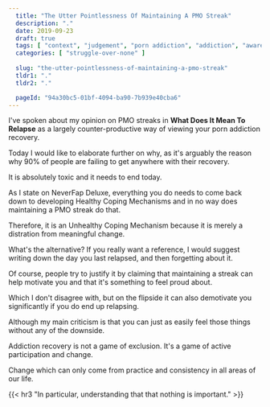 ```yaml
---
  title: "The Utter Pointlessness Of Maintaining A PMO Streak"
  description: "."
  date: 2019-09-23
  draft: true
  tags: [ "context", "judgement", "porn addiction", "addiction", "awareness", "awareness exercises", "perspective", "nofap", "neverfap", "neverfap deluxe" ]
  categories: [ "struggle-over-none" ]
  
  slug: "the-utter-pointlessness-of-maintaining-a-pmo-streak"
  tldr1: "."
  tldr2: "."

  pageId: "94a30bc5-01bf-4094-ba90-7b939e40cba6"
---
```


I've spoken about my opinion on PMO streaks in **What Does It Mean To Relapse** as a largely counter-productive way of viewing your porn addiction recovery. 

Today I would like to elaborate further on why, as it's arguably the reason why 90% of people are failing to get anywhere with their recovery.

It is absolutely toxic and it needs to end today.

As I state on NeverFap Deluxe, everything you do needs to come back down to developing Healthy Coping Mechanisms and in no way does maintaining a PMO streak do that. 

Therefore, it is an Unhealthy Coping Mechanism because it is merely a distration from meaningful change. 



What's the alternative? If you really want a reference, I would suggest writing down the day you last relapsed, and then forgetting about it. 




Of course, people try to justify it by claiming that maintaining a streak can help motivate you and that it's something to feel proud about. 

Which I don't disagree with, but on the flipside it can also demotivate you significantly if you do end up relapsing.

Although my main criticism is that you can just as easily feel those things without any of the downside.


Addiction recovery is not a game of exclusion. It's a game of active participation and change.

Change which can only come from practice and consistency in all areas of our life.



{{< hr3 "In particular, understanding that that nothing is important." >}}
